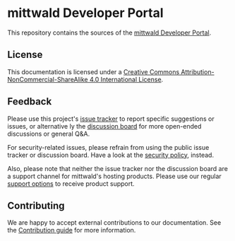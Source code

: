 # mittwald Developer Portal

This repository contains the sources of the [mittwald Developer Portal](https://developers.mittwald.de).

## License

This documentation is licensed under a [Creative Commons Attribution-NonCommercial-ShareAlike 4.0 International License](http://creativecommons.org/licenses/by-nc-sa/4.0/).

## Feedback

Please use this project's [issue tracker](https://github.com/mittwald/developer-portal/issues) to report specific suggestions or issues, or alternative ly the [discussion board](https://github.com/mittwald/developer-portal/discussions) for more open-ended discussions or general Q&A.

For security-related issues, please refrain from using the public issue tracker or discussion board. Have a look at the [security policy](./SECURITY.md), instead.

Also, please note that neither the issue tracker nor the discussion board are a support channel for mittwald's hosting products. Please use our regular [support options](https://www.mittwald.de/impressum) to receive product support.

## Contributing

We are happy to accept external contributions to our documentation. See the [Contribution guide](./CONTRIBUTING.md) for more information.
